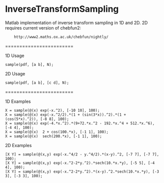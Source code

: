 InverseTransformSampling
========================

Matlab implementation of inverse transform sampling in 1D and 2D.  2D requires current version of chebfun2:

		http://www2.maths.ox.ac.uk/chebfun/nightly/
		
		
========================


1D Usage

	sample(pdf, [a b], N);
	
2D Usage

	sample(pdf, [a b], [c d], N);	
	
	
========================
	
		
1D Examples

	X = sample(@(x) exp(-x.^2), [-10 10], 100);
	X = sample(@(x) exp(-x.^2/2).*(1 + (sin(3*x)).^2).*(1 + (cos(5*x).^2)), [-8 8], 100);
	X = sample(@(x) exp(-4.*x.^2).*(9+72.*x.^2 - 192.*x.^4 + 512.*x.^6), [-4 4], 100);	
	X = sample(@(x)  2 + cos(100.*x), [-1 1], 100);		
	X = sample(@(x)  sech(200.*x), [-1 1], 100);			
	
	
2D Examples

	[X Y] = sample(@(x,y) exp(-x.^4/2 - y.^4/2).*(x-y).^2, [-7 7], [-7 7], 100);
	[X Y] = sample(@(x,y) exp(-x.^2-2*y.^2).*sech(10.*x.*y), [-5 5], [-4 4], 100);
	[X Y] = sample(@(x,y) exp(-x.^2-2*y.^2).*(x-y).^2.*sech(10.*x.*y), [-3 3], [-3 3], 100);	
